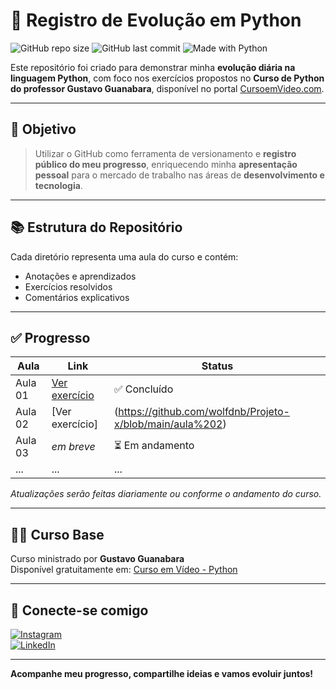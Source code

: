 # 🚀 Registro de Evolução em Python

![GitHub repo size](https://img.shields.io/github/repo-size/wolfdnb/Projeto-x?color=blue)
![GitHub last commit](https://img.shields.io/github/last-commit/wolfdnb/Projeto-x?color=green)
![Made with Python](https://img.shields.io/badge/Made%20with-Python-FFD43B?style=flat&logo=python&logoColor=blue)

Este repositório foi criado para demonstrar minha **evolução diária na linguagem Python**, com foco nos exercícios propostos no **Curso de Python do professor Gustavo Guanabara**, disponível no portal [CursoemVideo.com](https://www.cursoemvideo.com/).

---

## 🎯 Objetivo

> Utilizar o GitHub como ferramenta de versionamento e **registro público do meu progresso**, enriquecendo minha **apresentação pessoal** para o mercado de trabalho nas áreas de **desenvolvimento e tecnologia**.

---

## 📚 Estrutura do Repositório

Cada diretório representa uma aula do curso e contém:
- Anotações e aprendizados
- Exercícios resolvidos
- Comentários explicativos

---

## ✅ Progresso

| Aula | Link | Status |
|------|------|--------|
| Aula 01 | [Ver exercício](https://github.com/wolfdnb/Projeto-x/blob/main/aula%201) | ✅ Concluído |
|Aula 02 | [Ver exercício]| (https://github.com/wolfdnb/Projeto-x/blob/main/aula%202) | ✅ Concluído|
| Aula 03 | *em breve* | ⏳ Em andamento |
| ... | ... | ... |

*Atualizações serão feitas diariamente ou conforme o andamento do curso.*

---

## 👨‍🏫 Curso Base

Curso ministrado por **Gustavo Guanabara**  
Disponível gratuitamente em: [Curso em Vídeo - Python](https://www.cursoemvideo.com/course/curso-python-3/)

---

## 🤝 Conecte-se comigo

[![Instagram](https://img.shields.io/badge/@wolf_daniboy-purple?style=flat&logo=instagram)](https://www.instagram.com/wolf_daniboy?igsh=Ym5udW5kN2FmN2w0)  
[![LinkedIn](https://img.shields.io/badge/LinkedIn-blue?style=flat&logo=linkedin)](https://www.linkedin.com/in/daniel-nascimento-710245362?utm_source=share&utm_campaign=share_via&utm_content=profile&utm_medium=android_app)

---

**Acompanhe meu progresso, compartilhe ideias e vamos evoluir juntos!**